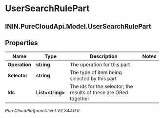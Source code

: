 # UserSearchRulePart

## ININ.PureCloudApi.Model.UserSearchRulePart

## Properties

|Name | Type | Description | Notes|
|------------ | ------------- | ------------- | -------------|
| **Operation** | **string** | The operation for this part | |
| **Selector** | **string** | The type of item being selected by this part | |
| **Ids** | **List&lt;string&gt;** | The ids for the selector; the results of these are ORed together | |



_PureCloudPlatform.Client.V2 244.0.0_
